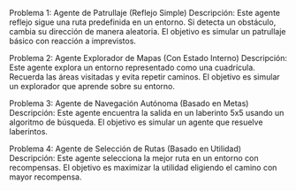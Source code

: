 Problema 1: Agente de Patrullaje (Reflejo Simple)
Descripción:
Este agente reflejo sigue una ruta predefinida en un entorno. Si detecta un obstáculo, cambia su dirección de manera aleatoria. El objetivo es simular un patrullaje básico con reacción a imprevistos.

Problema 2: Agente Explorador de Mapas (Con Estado Interno)
Descripción:
Este agente explora un entorno representado como una cuadrícula. Recuerda las áreas visitadas y evita repetir caminos. El objetivo es simular un explorador que aprende sobre su entorno.


Problema 3: Agente de Navegación Autónoma (Basado en Metas)
Descripción:
Este agente encuentra la salida en un laberinto 5x5 usando un algoritmo de búsqueda. El objetivo es simular un agente que resuelve laberintos.


Problema 4: Agente de Selección de Rutas (Basado en Utilidad)
Descripción:
Este agente selecciona la mejor ruta en un entorno con recompensas. El objetivo es maximizar la utilidad eligiendo el camino con mayor recompensa.
